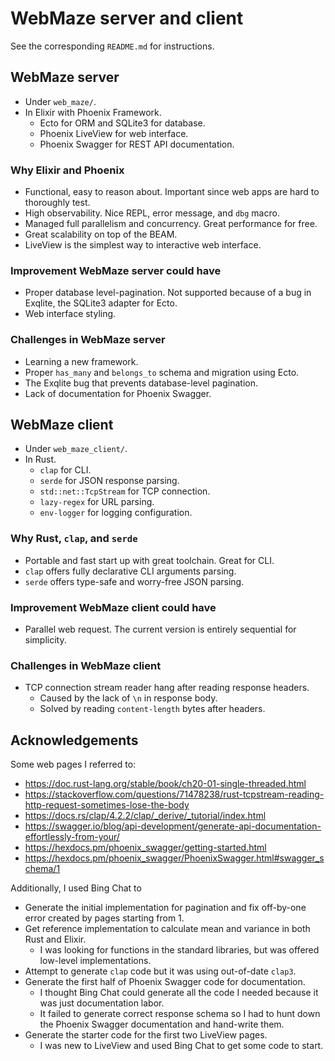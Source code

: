 # WebMaze server and client

See the corresponding `README.md` for instructions.

## WebMaze server

- Under `web_maze/`.
- In Elixir with Phoenix Framework.
    - Ecto for ORM and SQLite3 for database.
    - Phoenix LiveView for web interface.
    - Phoenix Swagger for REST API documentation.

### Why Elixir and Phoenix

- Functional, easy to reason about.
    Important since web apps are hard to thoroughly test.
- High observability. Nice REPL, error message, and `dbg` macro.
- Managed full parallelism and concurrency. Great performance for free.
- Great scalability on top of the BEAM.
- LiveView is the simplest way to interactive web interface.

### Improvement WebMaze server could have

- Proper database level-pagination.
    Not supported because of a bug in Exqlite, the SQLite3 adapter for Ecto.
- Web interface styling.

### Challenges in WebMaze server

- Learning a new framework.
- Proper `has_many` and `belongs_to` schema and migration using Ecto.
- The Exqlite bug that prevents database-level pagination.
- Lack of documentation for Phoenix Swagger.

## WebMaze client

- Under `web_maze_client/`.
- In Rust.
    - `clap` for CLI.
    - `serde` for JSON response parsing.
    - `std::net::TcpStream` for TCP connection.
    - `lazy-regex` for URL parsing.
    - `env-logger` for logging configuration.

### Why Rust, `clap`, and `serde`

- Portable and fast start up with great toolchain. Great for CLI.
- `clap` offers fully declarative CLI arguments parsing.
- `serde` offers type-safe and worry-free JSON parsing.

### Improvement WebMaze client could have

- Parallel web request.
    The current version is entirely sequential for simplicity.

### Challenges in WebMaze client

- TCP connection stream reader hang after reading response headers.
    - Caused by the lack of `\n` in response body.
    - Solved by reading `content-length` bytes after headers.

## Acknowledgements

Some web pages I referred to:

- <https://doc.rust-lang.org/stable/book/ch20-01-single-threaded.html>
- <https://stackoverflow.com/questions/71478238/rust-tcpstream-reading-http-request-sometimes-lose-the-body>
- <https://docs.rs/clap/4.2.2/clap/_derive/_tutorial/index.html>
- <https://swagger.io/blog/api-development/generate-api-documentation-effortlessly-from-your/>
- <https://hexdocs.pm/phoenix_swagger/getting-started.html>
- <https://hexdocs.pm/phoenix_swagger/PhoenixSwagger.html#swagger_schema/1>

Additionally, I used Bing Chat to

- Generate the initial implementation for pagination and fix off-by-one error
    created by pages starting from 1.
- Get reference implementation to calculate mean and variance in both Rust
    and Elixir.
    - I was looking for functions in the standard libraries,
        but was offered low-level implementations.
- Attempt to generate `clap` code but it was using out-of-date `clap3`.
- Generate the first half of Phoenix Swagger code for documentation.
    - I thought Bing Chat could generate all the code I needed because it was
        just documentation labor.
    - It failed to generate correct response schema so I had to hunt down the
        Phoenix Swagger documentation and hand-write them.
- Generate the starter code for the first two LiveView pages.
    - I was new to LiveView and used Bing Chat to get some code to start.
